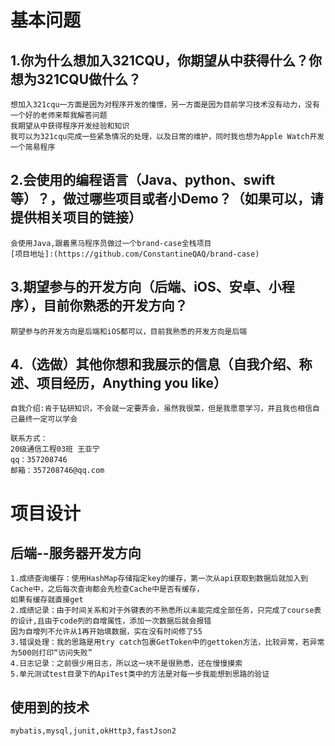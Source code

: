 # 基本问题
## 1.你为什么想加入321CQU，你期望从中获得什么？你想为321CQU做什么？
    想加入321cqu一方面是因为对程序开发的憧憬，另一方面是因为目前学习技术没有动力，没有一个好的老师来帮我解答问题
    我期望从中获得程序开发经验和知识
    我可以为321cqu完成一些紧急情况的处理，以及日常的维护，同时我也想为Apple Watch开发一个简易程序
## 2.会使用的编程语言（Java、python、swift等）？，做过哪些项目或者小Demo？（如果可以，请提供相关项目的链接）
    会使用Java,跟着黑马程序员做过一个brand-case全栈项目
    [项目地址]:(https://github.com/ConstantineQAQ/brand-case)
## 3.期望参与的开发方向（后端、iOS、安卓、小程序），目前你熟悉的开发方向？
    期望参与的开发方向是后端和iOS都可以，目前我熟悉的开发方向是后端
## 4.（选做）其他你想和我展示的信息（自我介绍、称述、项目经历，Anything you like）
    自我介绍:肯于钻研知识，不会就一定要弄会，虽然我很菜，但是我愿意学习，并且我也相信自己最终一定可以学会
    
    联系方式：
    20级通信工程03班 王亚宁
    qq：357208746
    邮箱：357208746@qq.com

# 项目设计
## 后端--服务器开发方向
    1.成绩查询缓存：使用HashMap存储指定key的缓存，第一次从api获取到数据后就加入到Cache中，之后每次查询都会先检查Cache中是否有缓存，
    如果有缓存就直接get
    2.成绩记录：由于时间关系和对于外键表的不熟悉所以未能完成全部任务，只完成了course表的设计,且由于code列的自增属性，添加一次数据后就会报错
    因为自增列不允许从1再开始填数据，实在没有时间修了55
    3.错误处理：我的思路是用try catch包裹GetToken中的gettoken方法，比较异常，若异常为500则打印“访问失败”
    4.日志记录：之前很少用日志，所以这一块不是很熟悉，还在慢慢摸索
    5.单元测试test目录下的ApiTest类中的方法是对每一步我能想到思路的验证
## 使用到的技术
    mybatis,mysql,junit,okHttp3,fastJson2
